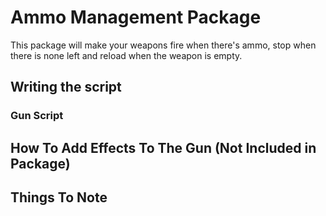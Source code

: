 # Ammo Management Package
This package will make your weapons fire when there's ammo, stop when there is none left and reload when the weapon is empty.

## Writing the script

### Gun Script

## How To Add Effects To The Gun (Not Included in Package) 

## Things To Note
